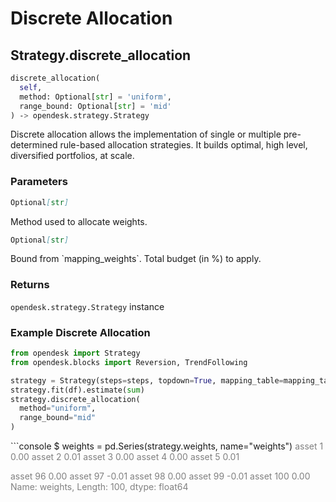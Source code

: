 # Discrete Allocation

## Strategy.discrete_allocation

```python
discrete_allocation(
  self, 
  method: Optional[str] = 'uniform', 
  range_bound: Optional[str] = 'mid'
) ‑> opendesk.strategy.Strategy
```

Discrete allocation allows the implementation of single or multiple pre-determined rule-based allocation strategies. It builds optimal, high level, diversified portfolios, at scale. 

### Parameters

``` markdown title="method"
Optional[str]
```
<div class="result" markdown>
Method used to allocate weights.
</div>

``` markdown title="range_bound"
Optional[str]
```
<div class="result" markdown>
Bound from `mapping_weights`. Total budget (in %) to apply.
</div>

### Returns

`opendesk.strategy.Strategy` instance

### Example Discrete Allocation

```python
from opendesk import Strategy
from opendesk.blocks import Reversion, TrendFollowing

strategy = Strategy(steps=steps, topdown=True, mapping_table=mapping_table)
strategy.fit(df).estimate(sum)
strategy.discrete_allocation(
  method="uniform", 
  range_bound="mid"
)
```

<div class="termy">
  ```console
  $ weights = pd.Series(strategy.weights, name="weights")
  <span style="color: grey;">asset 1      0.00
  asset 2      0.01
  asset 3      0.00
  asset 4      0.00
  asset 5      0.01

  asset 96     0.00
  asset 97    -0.01
  asset 98     0.00
  asset 99    -0.01
  asset 100    0.00
  Name: weights, Length: 100, dtype: float64
  </span>
  ```